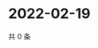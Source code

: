 # 2022-02-19

共 0 条

<!-- BEGIN WEIBO -->
<!-- 最后更新时间 Sat Feb 19 2022 14:11:16 GMT+0800 (China Standard Time) -->

<!-- END WEIBO -->
